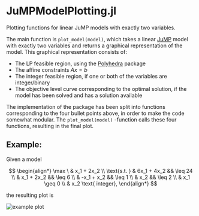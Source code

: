 # JuMPModelPlotting.jl
 Plotting functions for linear JuMP models with exactly two variables.

The main function is `plot_model(model)`, which takes a linear [JuMP](https://jump.dev/) model with exactly two variables and returns a graphical representation of the model. This graphical representation consists of:
- The LP feasible region, using the [Polyhedra](https://github.com/JuliaPolyhedra/Polyhedra.jl) package
- The affine constraints $Ax=b$
- The integer feasible region, if one or both of the variables are integer/binary
- The objective level curve corresponding to the optimal solution, if the model has been solved and has a solution available

The implementation of the package has been split into functions corresponding to the four bullet points above, in order to make the code somewhat modular. The `plot_model(model)` -function calls these four functions, resulting in the final plot. 

## Example:

Given a model 

$$
\begin{align*}
    \max \ & x_1 + 2x_2 \\
    \text{s.t. } & 6x_1 + 4x_2 && \leq 24 \\
    & x_1 + 2x_2 && \leq 6 \\
    & -x_1 + x_2 && \leq 1 \\
    & x_2 && \leq 2 \\
    & x_1 \geq 0 \\
    & x_2 \text{ integer},
\end{align*}
$$

the resulting plot is

![example plot](https://github.com/solliolli/JuMPModelPlotting/blob/main/examples/paintfactory_int.png)
